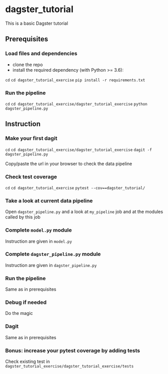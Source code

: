 # dagster_tutorial

This is a basic Dagster tutorial

## Prerequisites

### Load files and dependencies

- clone the repo
- install the required dependency (with Python >= 3.6):

`cd`
`cd dagster_tutorial_exercise`
`pip install -r requirements.txt`

### Run the pipeline

`cd`
`cd dagster_tutorial_exercise/dagster_tutorial_exercise`
`python dagster_pipeline.py`

## Instruction

### Make your first dagit

`cd`
`cd dagster_tutorial_exercise/dagster_tutorial_exercise`
`dagit -f dagster_pipeline.py`

Copy/paste the url in your browser to check the data pipeline
### Check test coverage

`cd`
`cd dagster_tutorial_exercise`
`pytest --cov==dagster_tutorial/`

### Take a look at current data pipeline

Open `dagster_pipeline.py` and a look at `my_pipeline` job and at the modules called by this job
### Complete `model.py` module

Instruction are given in `model.py`
### Complete `dagster_pipeline.py` module

Instruction are given in `dagster_pipeline.py`
### Run the pipeline

Same as in prerequisites

### Debug if needed

Do the magic
### Dagit

Same as in prerequisites

### Bonus: increase your pytest coverage by adding tests

Check existing test in `dagster_tutorial_exercise/dagster_tutorial_exercise/tests`
